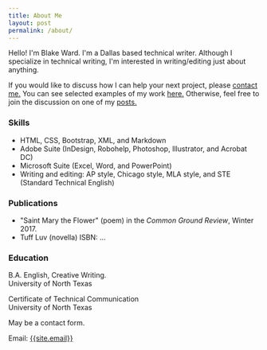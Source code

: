 ```yaml
---
title: About Me
layout: post
permalink: /about/
---
```


<p>Hello! I'm Blake Ward. I'm a Dallas based technical writer. Although I specialize in technical writing, I'm interested in writing/editing just about anything.</p>

<p>If you would like to discuss how I can help your next project, please <a href="">contact me.</a> You can see selected examples of my work <a href="">here.</a> Otherwise, feel free to join the discussion on one of my <a href="">posts.</a></p>

<h3>Skills</h3>
<ul>
<li>HTML, CSS, Bootstrap, XML, and Markdown</li>
<li>Adobe Suite (InDesign, Robohelp, Photoshop, Illustrator, and Acrobat DC)</li>
<li>Microsoft Suite (Excel, Word, and PowerPoint)</li>
<li>Writing and editing: AP style, Chicago style, MLA style, and STE (Standard Technical English)</li>
</ul>

<h3>Publications</h3>
<ul>
<li>"Saint Mary the Flower" (poem) in the <em>Common Ground Review</em>, Winter 2017.</li>
<li>Tuff Luv (novella) ISBN: ...</li>
</ul>

<h3>Education</h3>
<p>B.A. English, Creative Writing.<br>
University of North Texas</p>
<p>Certificate of Technical Communication<br>
University of North Texas</p>



May be a contact form.

Email: <a href="mailto:{{site.email}}">{{site.email}}</a>
